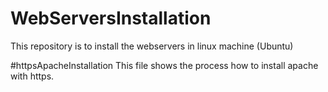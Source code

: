 # WebServersInstallation
This repository is to install the webservers in linux machine (Ubuntu)

#httpsApacheInstallation
This file shows the process how to install apache with https.
